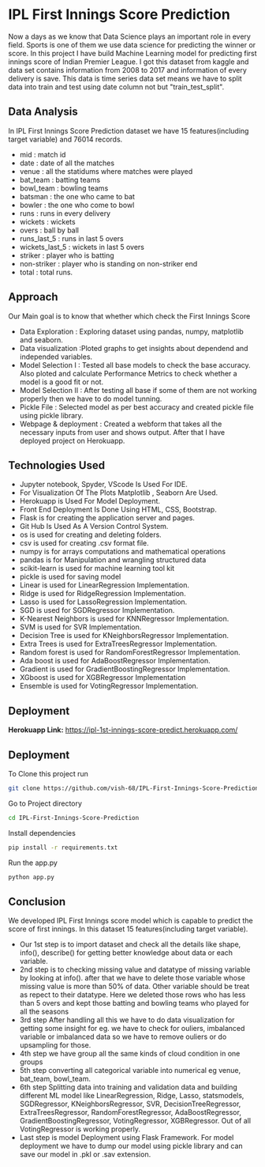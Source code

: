 
# IPL First Innings Score Prediction

Now a days as we know that Data Science plays an important role in 
every field. Sports is one of them we use data science for predicting 
the winner or score. In this project I have build Machine Learning 
model for predicting first innings score of Indian Premier League.
I got this dataset from kaggle and data set contains information 
from 2008 to 2017 and information of every delivery is save.
This data is time series data set means we have to split data into
train and test using date column not but "train_test_split".
## Data Analysis

In IPL First Innings Score Prediction dataset we have 15 features(including target 
variable) and 76014 records.

* mid : match id
* date : date of all the matches
* venue : all the statidums where matches were played
* bat_team : batting teams
* bowl_team : bowling teams
* batsman : the one who came to bat
* bowler : the one who come to bowl
* runs : runs in every delivery
* wickets : wickets
* overs : ball by ball 
* runs_last_5 : runs in last 5 overs
* wickets_last_5 : wickets in last 5 overs
* striker : player who is batting
* non-striker : player who is standing on non-striker end
* total : total runs.
## Approach

Our Main goal is to know that whether which check the First Innings Score

* Data Exploration : Exploring dataset using pandas, numpy, matplotlib and seaborn.
* Data visualization :Ploted graphs to get insights about dependend and independed variables.
* Model Selection I : Tested all base models to check the base accuracy. Also ploted and calculate Performance Metrics to check whether a model is a good fit or not.
* Model Selection II : After testing all base if some of them are not working properly then we have to do model tunning. 
* Pickle File : Selected model as per best accuracy and created pickle file using pickle library.
* Webpage & deployment : Created a webform that takes all the necessary inputs from user and shows output. After that I have deployed project on Herokuapp. 

## Technologies Used

* Jupyter notebook, Spyder, VScode Is Used For IDE.
* For Visualization Of The Plots Matplotlib , Seaborn Are Used.
* Herokuapp is Used For Model Deployment.
* Front End Deployment Is Done Using HTML, CSS, Bootstrap.
* Flask is for creating the application server and pages.
* Git Hub Is Used As A Version Control System.
* os is used for creating and deleting folders.
* csv is used for creating .csv format file.
* numpy is for arrays computations and mathematical operations
* pandas is for Manipulation and wrangling structured data
* scikit-learn is used for machine learning tool kit
* pickle is used for saving model
* Linear is used for LinearRegression Implementation.
* Ridge is used for RidgeRegression Implementation.
* Lasso is used for LassoRegression Implementation.
* SGD is used for SGDRegressor Implementation.
* K-Nearest Neighbors is used for KNNRegressor Implementation.
* SVM is used for SVR Implementation.
* Decision Tree is used for KNeighborsRegressor Implementation.
* Extra Trees is used for ExtraTreesRegressor Implementation.
* Random forest is used for RandomForestRegressor Implementation.
* Ada boost is used for AdaBoostRegressor Implementation.
* Gradient is used for GradientBoostingRegressor Implementation.
* XGboost is used for XGBRegressor Implementation
* Ensemble is used for VotingRegressor Implementation.
## Deployment

**Herokuapp Link:** https://ipl-1st-innings-score-predict.herokuapp.com/
  
## Deployment

To Clone this project run

```bash
git clone https://github.com/vish-68/IPL-First-Innings-Score-Prediction
```
Go to Project directory
```bash
cd IPL-First-Innings-Score-Prediction
```
Install dependencies
``` bash
pip install -r requirements.txt
```  
Run the app.py
```bash
python app.py
```
## Conclusion

We developed IPL First Innings score model which is capable to predict
the score of first innings. In this dataset 15 features(including 
target variable). 
* Our 1st step is to import dataset and check all
  the details like shape, info(), describe() for getting better knowledge
  about data or each variable.
* 2nd step is to checking missing value and datatype of missing variable
  by looking at info(). after that we have to delete those 
  variable whose missing value is more than 50% of data. Other 
  variable should be treat as repect to their datatype. Here we deleted those
  rows who has less than 5 overs and kept those batting and bowling teams who 
  played for all the seasons
* 3rd step After handling all this we have to do data 
  visualization for getting some insight for eg. we have to check 
  for ouliers, imbalanced variable or imbalanced data so we have to 
  remove ouliers or do upsampling for those.
* 4th step we have group all the same kinds of cloud condition in one groups
* 5th step converting all categorical variable into numerical eg venue, bat_team, bowl_team.
* 6th step Splitting data into training and validation data and building 
  different ML model like LinearRegression, Ridge, Lasso, statsmodels, SGDRegressor, 
  KNeighborsRegressor, SVR, DecisionTreeRegressor, ExtraTreesRegressor, 
  RandomForestRegressor, AdaBoostRegressor, GradientBoostingRegressor, 
  VotingRegressor, XGBRegressor. Out of all VotingRegressor is working 
  properly.
* Last step is model Deployment using Flask Framework.
  For model deployment we have to dump our model using pickle library
  and can save our model in .pkl or .sav extension.

